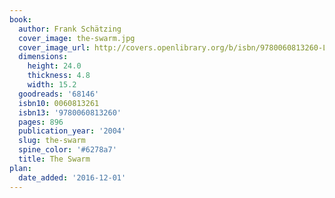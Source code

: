 ```yaml
---
book:
  author: Frank Schätzing
  cover_image: the-swarm.jpg
  cover_image_url: http://covers.openlibrary.org/b/isbn/9780060813260-L.jpg
  dimensions:
    height: 24.0
    thickness: 4.8
    width: 15.2
  goodreads: '68146'
  isbn10: 0060813261
  isbn13: '9780060813260'
  pages: 896
  publication_year: '2004'
  slug: the-swarm
  spine_color: '#6278a7'
  title: The Swarm
plan:
  date_added: '2016-12-01'
---
```

